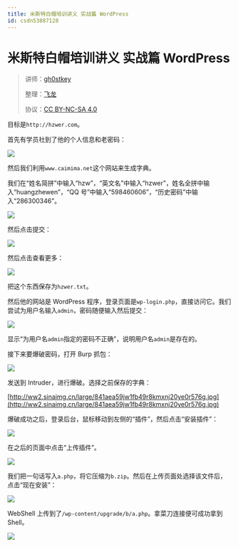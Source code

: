 ```yaml
---
title: 米斯特白帽培训讲义 实战篇 WordPress
id: csdn53887128
---
```


# 米斯特白帽培训讲义 实战篇 WordPress

> 讲师：[gh0stkey](https://www.zhihu.com/people/gh0stkey/answers)
> 
> 整理：[飞龙](https://github.com/)
> 
> 协议：[CC BY-NC-SA 4.0](http://creativecommons.org/licenses/by-nc-sa/4.0/)

目标是`http://hzwer.com`。

首先有学员社到了他的个人信息和老密码：

![](../img/8bb135f2ea93ae62afc32541d157fea3.png)

然后我们利用`www.caimima.net`这个网站来生成字典。

我们在“姓名简拼”中输入“hzw”，“英文名”中输入“hzwer”，姓名全拼中输入“huangzhewen”，“QQ 号”中输入“598460606”，“历史密码”中输入“286300346”。

![](../img/29ff78954c2d636812bb139c58c14705.png)

然后点击提交：

![](../img/7e070da151e67df68b9941489a839de8.png)

然后点击查看更多：

![](../img/e91387c0f3fe7f330682255d1d7e73b7.png)

把这个东西保存为`hzwer.txt`。

然后他的网站是 WordPress 程序，登录页面是`wp-login.php`，直接访问它。我们尝试为用户名输入`admin`，密码随便输入然后提交：

![](../img/b682f8ccece953c2fad0c6646dcc6350.png)

显示“为用户名`admin`指定的密码不正确”，说明用户名`admin`是存在的。

接下来要爆破密码，打开 Burp 抓包：

![](../img/43c73f184d018e6ac10ed11f1f12fa8f.png)

发送到 Intruder，进行爆破。选择之前保存的字典：

[http://ww2.sinaimg.cn/large/841aea59jw1fb49r8kmxnj20ye0r576g.jpg](http://ww2.sinaimg.cn/large/841aea59jw1fb49r8kmxnj20ye0r576g.jpg)

爆破成功之后，登录后台，鼠标移动到左侧的“插件”，然后点击“安装插件”：

![](../img/f7fc062adf66addb8831b29f839f141d.png)

在之后的页面中点击“上传插件”。

![](../img/ce467d75d2eed0e45e6ee15e697f4294.png)

我们把一句话写入`a.php`，将它压缩为`b.zip`。然后在上传页面处选择该文件后，点击“现在安装”：

![](../img/1f27cdf61f27d340dd9b5ecb50b99436.png)

WebShell 上传到了`/wp-content/upgrade/b/a.php`。拿菜刀连接便可成功拿到 Shell。

![](../img/fe437a648f89ba4f4db3027755e17bac.png)